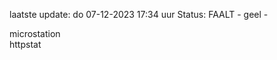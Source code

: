 laatste update: 
do 07-12-2023 17:34   uur 
Status: FAALT - geel - 
<div class="service Y">microstation</div><div class="service G">httpstat</div>
